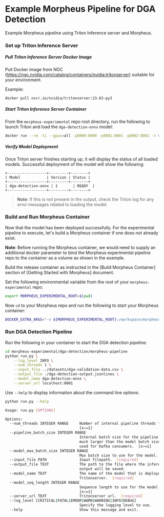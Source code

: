 <!--
# Copyright (c) 2021-2023, NVIDIA CORPORATION.
#
# Licensed under the Apache License, Version 2.0 (the "License");
# you may not use this file except in compliance with the License.
# You may obtain a copy of the License at
#
#     http://www.apache.org/licenses/LICENSE-2.0
#
# Unless required by applicable law or agreed to in writing, software
# distributed under the License is distributed on an "AS IS" BASIS,
# WITHOUT WARRANTIES OR CONDITIONS OF ANY KIND, either express or implied.
# See the License for the specific language governing permissions and
# limitations under the License.
-->

# Example Morpheus Pipeline for DGA Detection

Example Morpheus pipeline using Triton Inference server and Morpheus.

### Set up Triton Inference Server

##### Pull Triton Inference Server Docker Image
Pull Docker image from NGC (https://ngc.nvidia.com/catalog/containers/nvidia:tritonserver) suitable for your environment.

Example:

```bash
docker pull nvcr.io/nvidia/tritonserver:23.03-py3
```

##### Start Triton Inference Server Container
From the `morpheus-experimental` repo root directory, run the following to launch Triton and load the `dga-detection-onnx` model:

```bash
docker run --rm -ti --gpus=all -p8000:8000 -p8001:8001 -p8002:8002 -v $PWD/dga-detection/models:/models nvcr.io/nvidia/tritonserver:23.03-py3 tritonserver --model-repository=/models/triton-model-repo --exit-on-error=false --model-control-mode=explicit --load-model dga-detection-onnx
```

##### Verify Model Deployment
Once Triton server finishes starting up, it will display the status of all loaded models. Successful deployment of the model will show the following:

```
+------------------+---------+--------+
| Model            | Version | Status |
+------------------+---------+--------+
| dga-detection-onnx | 1       | READY  |
+------------------+---------+--------+
```

> **Note**: If this is not present in the output, check the Triton log for any error messages related to loading the model.

### Build and Run Morpheus Container

Now that the model has been deployed successfully. For the experimental pipeline to execute, let's build a Morpheus container if one does not already exist.

**Note**: Before running the Morpheus container, we would need to supply an additional docker parameter to bind the Morpheus experimental pipeline repo to the container as a volume as shown in the example.

Build the release container as instructed in the [Build Morpheus Container] section of [Getting Started with Morpheus] document.

Set the following environmental variable from the root of your `morpheus-experimental` repo:
```bash
export MORPHEUS_EXPERIMENTAL_ROOT=$(pwd)
```

Now `cd` to your Morpheus repo and run the following to start your Morpheus container:
```bash
DOCKER_EXTRA_ARGS="-v ${MORPHEUS_EXPERIMENTAL_ROOT}:/workspace/morpheus-experimental" ./docker/run_container_release.sh
```

### Run DGA Detection Pipeline

Run the following in your container to start the DGA detection pipeline:

```bash
cd morpheus-experimental/dga-detection/morpheus-pipeline
python run.py \
    --log_level INFO \
    --num_threads 1 \
    --input_file ../datasets/dga-validation-data.csv \
    --output_file ./dga-detection-output.jsonlines \
    --model_name dga-detection-onnx \
    --server_url localhost:8001
```

Use `--help` to display information about the command line options:

```bash
python run.py --help

Usage: run.py [OPTIONS]

Options:
  --num_threads INTEGER RANGE     Number of internal pipeline threads to use.
                                  [x>=1]
  --pipeline_batch_size INTEGER RANGE
                                  Internal batch size for the pipeline. Can be
                                  much larger than the model batch size. Also
                                  used for Kafka consumers.  [x>=1]
  --model_max_batch_size INTEGER RANGE
                                  Max batch size to use for the model.  [x>=1]
  --input_file PATH               Input filepath.  [required]
  --output_file TEXT              The path to the file where the inference
                                  output will be saved.
  --model_name TEXT               The name of the model that is deployed on
                                  Tritonserver.  [required]
  --model_seq_length INTEGER RANGE
                                  Sequence length to use for the model.
                                  [x>=1]
  --server_url TEXT               Tritonserver url.  [required]
  --log_level [CRITICAL|FATAL|ERROR|WARN|WARNING|INFO|DEBUG]
                                  Specify the logging level to use.
  --help                          Show this message and exit.
```

